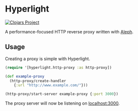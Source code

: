 # Hyperlight

[![Clojars Project](https://img.shields.io/clojars/v/hyperlight.svg)](https://clojars.org/hyperlight)

A performance-focused HTTP reverse proxy written with [Aleph](http://aleph.io).

## Usage

Creating a proxy is simple with Hyperlight.

```clj
(require '[hyperlight.http-proxy :as http-proxy])

(def example-proxy
  (http-proxy/create-handler
    {:url "http://www.example.com/"}))

(http-proxy/start-server example-proxy {:port 3000})
```

The proxy server will now be listening on [localhost:3000](http://localhost:3000).
